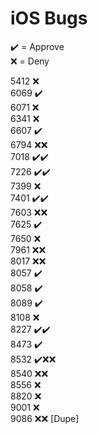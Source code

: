 # iOS Bugs

✔️ = Approve  
❌ = Deny

5412 ❌  
6069 ✔️  
6071 ❌  
6341 ❌  
6607 ✔️  
6794 ❌❌  
7018 ✔️✔️  
7226 ✔️✔️  
7399 ❌  
7401 ✔️✔️  
7603 ❌❌  
7625 ✔️  
7650 ❌  
7961 ❌❌  
8017 ❌❌  
8057 ✔️  
8058 ✔️  
8089 ✔️  
8108 ❌  
8227 ✔️✔️  
8473 ✔️  
8532 ✔️❌❌  
8540 ❌❌  
8556 ❌  
8820 ❌  
9001 ❌  
9086 ❌❌ [Dupe]
